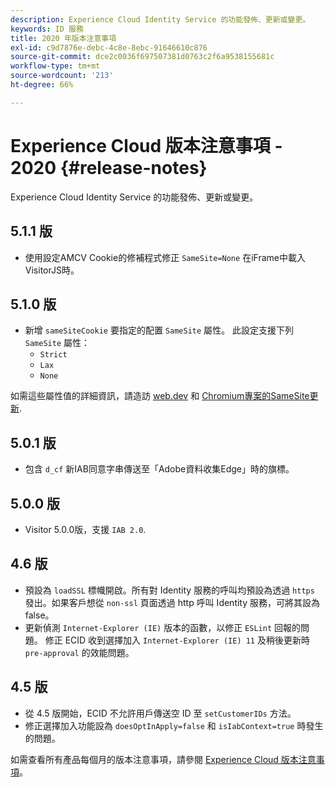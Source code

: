 ```yaml
---
description: Experience Cloud Identity Service 的功能發佈、更新或變更。
keywords: ID 服務
title: 2020 年版本注意事項
exl-id: c9d7876e-debc-4c8e-8ebc-91646610c876
source-git-commit: dce2c0036f697507381d0763c2f6a9538155681c
workflow-type: tm+mt
source-wordcount: '213'
ht-degree: 66%

---
```


# Experience Cloud 版本注意事項 - 2020 {#release-notes}

Experience Cloud Identity Service 的功能發佈、更新或變更。

## 5.1.1 版

* 使用設定AMCV Cookie的修補程式修正 `SameSite=None` 在iFrame中載入VisitorJS時。

## 5.1.0 版

* 新增 `sameSiteCookie` 要指定的配置 `SameSite` 屬性。 此設定支援下列 `SameSite` 屬性：
   * `Strict`
   * `Lax`
   * `None`

如需這些屬性值的詳細資訊，請造訪 [web.dev](https://web.dev/samesite-cookies-explained/) 和 [Chromium專案的SameSite更新](https://www.chromium.org/updates/same-site/).

## 5.0.1 版

* 包含 `d_cf` 新IAB同意字串傳送至「Adobe資料收集Edge」時的旗標。

## 5.0.0 版

* Visitor 5.0.0版，支援 `IAB 2.0`.

## 4.6 版

* 預設為 `loadSSL` 標幟開啟。所有對 Identity 服務的呼叫均預設為透過 `https` 發出。如果客戶想從 `non-ssl` 頁面透過 http 呼叫 Identity 服務，可將其設為 false。
* 更新偵測 `Internet-Explorer (IE)` 版本的函數，以修正 `ESLint` 回報的問題。
修正 ECID 收到選擇加入 `Internet-Explorer (IE) 11` 及稍後更新時 `pre-approval` 的效能問題。

## 4.5 版

* 從 4.5 版開始，ECID 不允許用戶傳送空 ID 至 `setCustomerIDs` 方法。
* 修正選擇加入功能設為 `doesOptInApply=false` 和 `isIabContext=true` 時發生的問題。

如需查看所有產品每個月的版本注意事項，請參閱 [Experience Cloud 版本注意事項](https://experienceleague.adobe.com/docs/release-notes/experience-cloud/current.html?lang=zh-Hant)。
